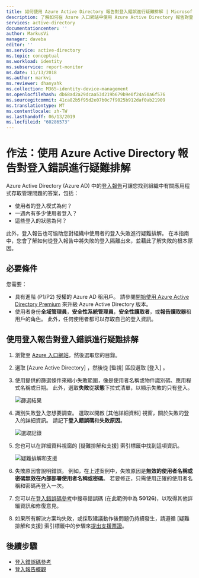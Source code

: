 ```yaml
---
title: 如何使用 Azure Active Directory 報告對登入錯誤進行疑難排解 | Microsoft Docs
description: 了解如何在 Azure 入口網站中使用 Azure Active Directory 報告對登入錯誤進行疑難排解
services: active-directory
documentationcenter: ''
author: MarkusVi
manager: daveba
editor: ''
ms.service: active-directory
ms.topic: conceptual
ms.workload: identity
ms.subservice: report-monitor
ms.date: 11/13/2018
ms.author: markvi
ms.reviewer: dhanyahk
ms.collection: M365-identity-device-management
ms.openlocfilehash: db68ad2a29dcaa53d219b679b9e0f24a50a6f576
ms.sourcegitcommit: 41ca82b5f95d2e07b0c7f9025b912daf0ab21909
ms.translationtype: MT
ms.contentlocale: zh-TW
ms.lasthandoff: 06/13/2019
ms.locfileid: "60286573"
---
```

# <a name="how-to-troubleshoot-sign-in-errors-using-azure-active-directory-reports"></a>作法：使用 Azure Active Directory 報告對登入錯誤進行疑難排解

Azure Active Directory (Azure AD) 中的[登入報告](concept-sign-ins.md)可讓您找到組織中有關應用程式存取管理問題的答案，包括：

- 使用者的登入模式為何？
- 一週內有多少使用者登入？
- 這些登入的狀態為何？


此外，登入報告也可協助您對組織中使用者的登入失敗進行疑難排解。 在本指南中，您會了解如何從登入報告中將失敗的登入隔離出來，並藉此了解失敗的根本原因。

## <a name="prerequisites"></a>必要條件

您需要：

* 具有進階 (P1/P2) 授權的 Azure AD 租用戶。 請參閱[開始使用 Azure Active Directory Premium](../fundamentals/active-directory-get-started-premium.md) 來升級 Azure Active Directory 版本。
* 使用者身份**全域管理員**，**安全性系統管理員**，**安全性讀取者**，或**報告讀取器**租用戶的角色。 此外，任何使用者都可以存取自己的登入資訊。 

## <a name="troubleshoot-sign-in-errors-using-the-sign-ins-report"></a>使用登入報告對登入錯誤進行疑難排解

1. 瀏覽至 [Azure 入口網站](https://portal.azure.com)，然後選取您的目錄。
2. 選取 [Azure Active Directory]  ，然後從 [監視]  區段選取 [登入]  。 
3. 使用提供的篩選條件來縮小失敗範圍，像是使用者名稱或物件識別碼、應用程式名稱或日期。 此外，選取**失敗**從**狀態**下拉式清單，以顯示失敗的只有登入。 

    ![篩選結果](./media/howto-troubleshoot-sign-in-errors/filters.png)
        
4. 識別失敗登入您想要調查。 選取以開啟 [其他詳細資料] 視窗，關於失敗的登入的詳細資訊。 請記下**登入錯誤碼**和**失敗原因**。 

    ![選取記錄](./media/howto-troubleshoot-sign-in-errors/sign-in-failures.png)
        
5. 您也可以在詳細資料視窗的 [疑難排解和支援]  索引標籤中找到這項資訊。

    ![疑難排解和支援](./media/howto-troubleshoot-sign-in-errors/troubleshooting-and-support.png)

6. 失敗原因會說明錯誤。 例如，在上述案例中，失敗原因是**無效的使用者名稱或密碼無效在內部部署使用者名稱或密碼**。 若要修正，只需使用正確的使用者名稱和密碼再登入一次。

7. 您可以在[登入錯誤碼參考](reference-sign-ins-error-codes.md)中搜尋錯誤碼 (在此範例中為 **50126**)，以取得其他詳細資訊和修復意見。 

8. 如果所有解決方案均失敗，或採取建議動作後問題仍持續發生，請遵循 [疑難排解和支援]  索引標籤中的步驟來[提出支援票證](../fundamentals/active-directory-troubleshooting-support-howto.md)。 

## <a name="next-steps"></a>後續步驟

* [登入錯誤碼參考](reference-sign-ins-error-codes.md)
* [登入報告概觀](concept-sign-ins.md)
